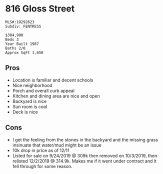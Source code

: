 # 816 Gloss Street

```
MLS#:10292623
Subdiv: FENTRESS

$304,900
Beds 3
Year Built 1987
Baths 2/0
Approx SqFt 1,650
```

## Pros

* Location is familiar and decent schools
* Nice neighborhood
* Porch and overall curb appeal
* Kitchen and dining area are nice and open
* Backyard is nice
* Sun room is cool
* Deck is nice


## Cons

* I get the feeling from the stones in the backyard and the missing grass insinuate that water/mud might be an issue
* 10k drop in price as of 12/11
* Listed for sale on 9/24/2019 @ 309k then removed on 10/3/2019, then relisted 12/2/2019 @ 314.9k. Makes me if it went under contract and it fell through for some reason.